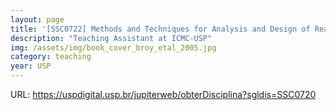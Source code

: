 ```yaml
---
layout: page
title: '[SSC0722] Methods and Techniques for Analysis and Design of Reactive Systems'
description: "Teaching Assistant at ICMC-USP"
img: /assets/img/book_cover_broy_etal_2005.jpg
category: teaching
year: USP
---
```


URL: <https://uspdigital.usp.br/jupiterweb/obterDisciplina?sgldis=SSC0720>